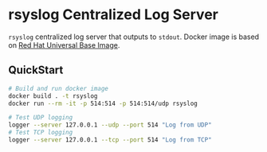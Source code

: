 # rsyslog Centralized Log Server

`rsyslog` centralized log server that outputs to `stdout`. Docker image is based on [Red Hat Universal Base Image](https://developers.redhat.com/products/rhel/ubi/).

## QuickStart

```sh
# Build and run docker image
docker build . -t rsyslog
docker run --rm -it -p 514:514 -p 514:514/udp rsyslog

# Test UDP logging
logger --server 127.0.0.1 --udp --port 514 "Log from UDP"
# Test TCP logging
logger --server 127.0.0.1 --tcp --port 514 "Log from TCP"
```
